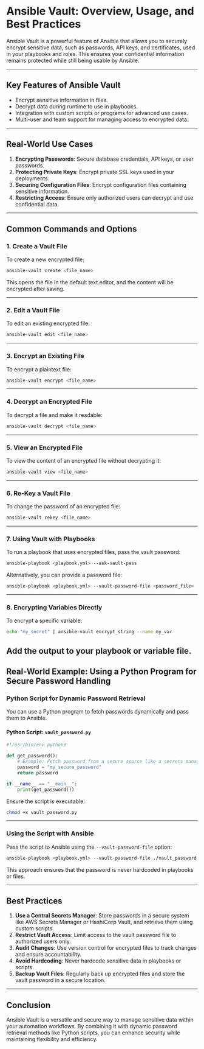 # Ansible Vault: Overview, Usage, and Best Practices

Ansible Vault is a powerful feature of Ansible that allows you to securely encrypt sensitive data, such as passwords, API keys, and certificates, used in your playbooks and roles. This ensures your confidential information remains protected while still being usable by Ansible.

---

## **Key Features of Ansible Vault**
- Encrypt sensitive information in files.
- Decrypt data during runtime to use in playbooks.
- Integration with custom scripts or programs for advanced use cases.
- Multi-user and team support for managing access to encrypted data.

---

## **Real-World Use Cases**
1. **Encrypting Passwords**: Secure database credentials, API keys, or user passwords.
2. **Protecting Private Keys**: Encrypt private SSL keys used in your deployments.
3. **Securing Configuration Files**: Encrypt configuration files containing sensitive information.
4. **Restricting Access**: Ensure only authorized users can decrypt and use confidential data.

---

## **Common Commands and Options**

### **1. Create a Vault File**
To create a new encrypted file:
```bash
ansible-vault create <file_name>
```
This opens the file in the default text editor, and the content will be encrypted after saving.

---

### **2. Edit a Vault File**
To edit an existing encrypted file:
```bash
ansible-vault edit <file_name>
```
---

### **3. Encrypt an Existing File**
To encrypt a plaintext file:
```bash
ansible-vault encrypt <file_name>
```
---

### **4. Decrypt an Encrypted File**
To decrypt a file and make it readable:
```bash
ansible-vault decrypt <file_name>
```
---

### **5. View an Encrypted File**
To view the content of an encrypted file without decrypting it:
```bash
ansible-vault view <file_name>
```
---

### **6. Re-Key a Vault File**
To change the password of an encrypted file:
```bash
ansible-vault rekey <file_name>
```
---

### **7. Using Vault with Playbooks**
To run a playbook that uses encrypted files, pass the vault password:
```bash
ansible-playbook <playbook.yml> --ask-vault-pass
```
Alternatively, you can provide a password file:
```bash
ansible-playbook <playbook.yml> --vault-password-file <password_file>
```
---

### **8. Encrypting Variables Directly**
To encrypt a specific variable:
```bash
echo "my_secret" | ansible-vault encrypt_string --name my_var
```
Add the output to your playbook or variable file.
---

## **Real-World Example: Using a Python Program for Secure Password Handling**

### **Python Script for Dynamic Password Retrieval**
You can use a Python program to fetch passwords dynamically and pass them to Ansible.

#### **Python Script: `vault_password.py`**
```python
#!/usr/bin/env python3

def get_password():
    # Example: Fetch password from a secure source like a secrets manager
    password = "my_secure_password"
    return password

if __name__ == "__main__":
    print(get_password())
```
Ensure the script is executable:
```bash
chmod +x vault_password.py
```
---

### **Using the Script with Ansible**
Pass the script to Ansible using the `--vault-password-file` option:
```bash
ansible-playbook <playbook.yml> --vault-password-file ./vault_password.py
```
This approach ensures that the password is never hardcoded in playbooks or files.

---

## **Best Practices**
1. **Use a Central Secrets Manager**: Store passwords in a secure system like AWS Secrets Manager or HashiCorp Vault, and retrieve them using custom scripts.
2. **Restrict Vault Access**: Limit access to the vault password file to authorized users only.
3. **Audit Changes**: Use version control for encrypted files to track changes and ensure accountability.
4. **Avoid Hardcoding**: Never hardcode sensitive data in playbooks or scripts.
5. **Backup Vault Files**: Regularly back up encrypted files and store the vault password in a secure location.

---

## **Conclusion**
Ansible Vault is a versatile and secure way to manage sensitive data within your automation workflows. By combining it with dynamic password retrieval methods like Python scripts, you can enhance security while maintaining flexibility and efficiency.
